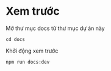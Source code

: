 # Xem trước

Mở thư mục docs từ thư mục dự án này

```
cd docs
```

Khởi động xem trước

```
npm run docs:dev
```